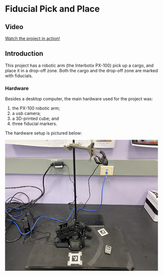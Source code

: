 # Fiducial Pick and Place

## Video

[Watch the project in action!](https://drive.google.com/file/d/1LnUodQ4iVPImvU8My7JRYx4RfPqLF8GL/view?usp=drivesdk)

## Introduction

This project has a robotic arm (the Interbotix PX-100) pick up a cargo,
and place it in a drop-off zone. Both the cargo and the drop-off zone
are marked with fiducials. 


### Hardware

Besides a desktop computer, the main hardware used for the project was:

1. the PX-100 robotic arm;
2. a usb camera;
3. a 3D-printed cube; and
4. three fiducial markers.

The hardware setup is pictured below:

<p align="center">
    <img src="./images/hardware_setup.jpg" width="576" height="432" />
</p>



